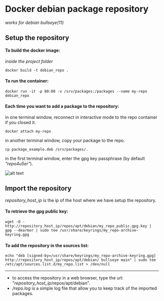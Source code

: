 # Docker debian package repository

*works for debian bullseye(11)*

## Setup the repository 

#### To build the docker image:

*inside the project folder*

    docker build -t debian_repo .

#### To run the container:

    docker run -it -p 80:80 -v /srv/packages:/packages --name my-repo debian_repo

#### Each time you want to add a package to the repository:

in one terminal window, reconnect in interactive mode to the repo container if you closed it.

    docker attach my-repo

in another terminal window, copy your package to the repo.

    cp package_example.deb /srv/packages/.

in the first terminal window, enter the gpg key passphrase (by default *"repo4u5er"*).

![alt text](https://github.com/macoffe/images/blob/main/gpg_passphrase?raw=true)

## Import the repository

*repository_host_ip* is the ip of the host where we have setup the repository.

#### To retrieve the gpg public key:
    wget -O - http://repository_host_ip/repos/apt/debian/my_repo_public.gpg.key | gpg --dearmor | sudo tee /usr/share/keyrings/my_repo-archive-keyring.gpg

#### To add the repository in the sources list:
    echo "deb [signed-by=/usr/share/keyrings/my_repo-archive-keyring.gpg] http://repository_host_ip/repos/apt/debian/ bullseye main" | sudo tee /etc/apt/sources.list.d/my_repo.list > /dev/null

---
- to access the repository in a web browser, type the url: "*repository_host_ip*/repos/apt/debian".
- */repo.log* is a simple log file that allow you to keep track of the imported packages.
